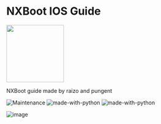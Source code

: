 # NXBoot IOS Guide
<img src="https://raw.githubusercontent.com/iraizo/nxboot-ios-guide/master/content/images/guide-icon.png" height="150" width="150">




NXBoot guide made by raizo and pungent 

![Maintenance](https://img.shields.io/badge/Maintained%3F-yes-green.svg)
![made-with-python](https://img.shields.io/badge/Made%20with-HTML-1f425f.svg)
![made-with-python](https://img.shields.io/badge/Made%20with-CSS-1f425f.svg)


![image](https://cdn.discordapp.com/avatars/217675519007784961/a_b8b2d987cffb4d31cc7f09e9117c43c7.gif?size=1024)
